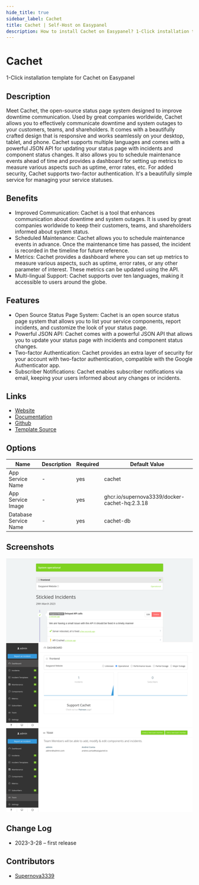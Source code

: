```yaml
---
hide_title: true
sidebar_label: Cachet
title: Cachet | Self-Host on Easypanel
description: How to install Cachet on Easypanel? 1-Click installation template for Cachet on Easypanel
---
```


<!-- generated -->

# Cachet

1-Click installation template for Cachet on Easypanel

## Description

Meet Cachet, the open-source status page system designed to improve downtime communication. Used by great companies worldwide, Cachet allows you to effectively communicate downtime and system outages to your customers, teams, and shareholders. It comes with a beautifully crafted design that is responsive and works seamlessly on your desktop, tablet, and phone. Cachet supports multiple languages and comes with a powerful JSON API for updating your status page with incidents and component status changes. It also allows you to schedule maintenance events ahead of time and provides a dashboard for setting up metrics to measure various aspects such as uptime, error rates, etc. For added security, Cachet supports two-factor authentication. It&#39;s a beautifully simple service for managing your service statuses.

## Benefits

- Improved Communication: Cachet is a tool that enhances communication about downtime and system outages. It is used by great companies worldwide to keep their customers, teams, and shareholders informed about system status.
- Scheduled Maintenance: Cachet allows you to schedule maintenance events in advance. Once the maintenance time has passed, the incident is recorded in the timeline for future reference.
- Metrics: Cachet provides a dashboard where you can set up metrics to measure various aspects, such as uptime, error rates, or any other parameter of interest. These metrics can be updated using the API.
- Multi-lingual Support: Cachet supports over ten languages, making it accessible to users around the globe.

## Features

- Open Source Status Page System: Cachet is an open source status page system that allows you to list your service components, report incidents, and customize the look of your status page.
- Powerful JSON API: Cachet comes with a powerful JSON API that allows you to update your status page with incidents and component status changes.
- Two-factor Authentication: Cachet provides an extra layer of security for your account with two-factor authentication, compatible with the Google Authenticator app.
- Subscriber Notifications: Cachet enables subscriber notifications via email, keeping your users informed about any changes or incidents.

## Links

- [Website](https://cachethq.io)
- [Documentation](https://docs.cachethq.io/)
- [Github](https://github.com/cachethq/cachet)
- [Template Source](https://github.com/easypanel-io/templates/tree/main/templates/cachet)

## Options

Name | Description | Required | Default Value
-|-|-|-
App Service Name | - | yes | cachet
App Service Image | - | yes | ghcr.io/supernova3339/docker-cachet-hq:2.3.18
Database Service Name | - | yes | cachet-db

## Screenshots

![Cachet Screenshot](./assets/screenshot1.png)
![Cachet Screenshot](./assets/screenshot2.png)
![Cachet Screenshot](./assets/screenshot3.png)

## Change Log

- 2023-3-28 – first release

## Contributors

- [Supernova3339](https://github.com/Supernova3339)
